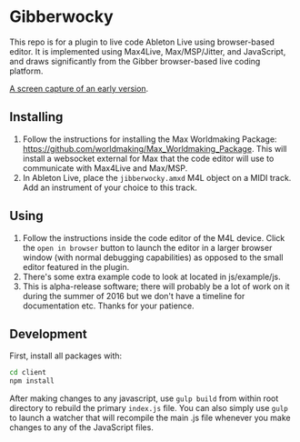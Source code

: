 # Gibberwocky

This repo is for a plugin to live code Ableton Live using browser-based editor. It is implemented using Max4Live, Max/MSP/Jitter, and JavaScript, and draws significantly from the Gibber browser-based live coding platform.

[A screen capture of an early version](https://vimeo.com/162157104).

## Installing

1. Follow the instructions for installing the Max Worldmaking Package: https://github.com/worldmaking/Max_Worldmaking_Package. This will install a websocket external for Max that the code editor will use to communicate with Max4Live and Max/MSP.
2. In Ableton Live, place the `jibberwocky.amxd` M4L object on a MIDI track. Add an instrument of your choice to this track.

## Using
1. Follow the instructions inside the code editor of the M4L device. Click the `open in browser` button to launch the editor in a larger browser window (with normal debugging capabilities) as opposed to the small editor featured in the plugin.
2. There's some extra example code to look at located in js/example/js.
3. This is alpha-release software; there will probably be a lot of work on it during the summer of 2016 but we don't have a timeline for documentation etc. Thanks for your patience.

## Development

First, install all packages with: 

```bash
cd client
npm install
```

After making changes to any javascript, use `gulp build` from within root directory to rebuild the primary `index.js` file. You can also simply use `gulp` to launch a watcher that will recompile the main .js file whenever you make changes to any of the JavaScript files.

